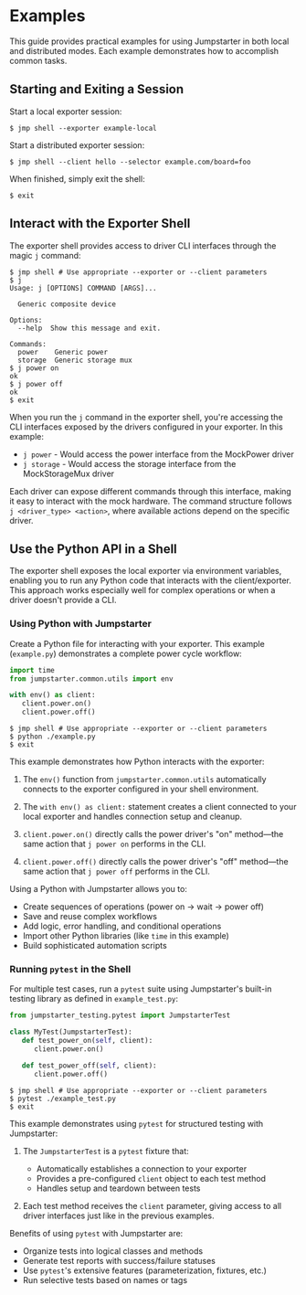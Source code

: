# Examples

This guide provides practical examples for using Jumpstarter in both local and
distributed modes. Each example demonstrates how to accomplish common tasks.

## Starting and Exiting a Session

Start a local exporter session:

```console
$ jmp shell --exporter example-local
```

Start a distributed exporter session:

```console
$ jmp shell --client hello --selector example.com/board=foo
```

When finished, simply exit the shell:

```console
$ exit
```

## Interact with the Exporter Shell

The exporter shell provides access to driver CLI interfaces through the magic
`j` command:

```console
$ jmp shell # Use appropriate --exporter or --client parameters
$ j
Usage: j [OPTIONS] COMMAND [ARGS]...

  Generic composite device

Options:
  --help  Show this message and exit.

Commands:
  power    Generic power
  storage  Generic storage mux
$ j power on
ok
$ j power off
ok
$ exit
```

When you run the `j` command in the exporter shell, you're accessing the CLI
interfaces exposed by the drivers configured in your exporter. In this example:

- `j power` - Would access the power interface from the MockPower driver
- `j storage` - Would access the storage interface from the MockStorageMux
  driver

Each driver can expose different commands through this interface, making it easy
to interact with the mock hardware. The command structure follows `j
<driver_type> <action>`, where available actions depend on the specific driver.

## Use the Python API in a Shell

The exporter shell exposes the local exporter via environment variables,
enabling you to run any Python code that interacts with the client/exporter.
This approach works especially well for complex operations or when a driver
doesn't provide a CLI.

### Using Python with Jumpstarter

Create a Python file for interacting with your exporter. This example
(`example.py`) demonstrates a complete power cycle workflow:

```python
import time
from jumpstarter.common.utils import env

with env() as client:
   client.power.on()
   client.power.off()
```

```console
$ jmp shell # Use appropriate --exporter or --client parameters
$ python ./example.py
$ exit
```

This example demonstrates how Python interacts with the exporter:

1. The `env()` function from `jumpstarter.common.utils` automatically connects
   to the exporter configured in your shell environment.

2. The `with env() as client:` statement creates a client connected to your
   local exporter and handles connection setup and cleanup.

3. `client.power.on()` directly calls the power driver's "on" method—the same
   action that `j power on` performs in the CLI.

4. `client.power.off()` directly calls the power driver's "off" method—the same
   action that `j power off` performs in the CLI.

Using a Python with Jumpstarter allows you to:

- Create sequences of operations (power on → wait → power off)
- Save and reuse complex workflows
- Add logic, error handling, and conditional operations
- Import other Python libraries (like `time` in this example)
- Build sophisticated automation scripts

### Running `pytest` in the Shell

For multiple test cases, run a `pytest` suite using Jumpstarter's built-in
testing library as defined in `example_test.py`:

```python
from jumpstarter_testing.pytest import JumpstarterTest

class MyTest(JumpstarterTest):
   def test_power_on(self, client):
      client.power.on()

   def test_power_off(self, client):
      client.power.off()
```

```console
$ jmp shell # Use appropriate --exporter or --client parameters
$ pytest ./example_test.py
$ exit
```

This example demonstrates using `pytest` for structured testing with
Jumpstarter:

1. The `JumpstarterTest` is a `pytest` fixture that:
   - Automatically establishes a connection to your exporter
   - Provides a pre-configured `client` object to each test method
   - Handles setup and teardown between tests

2. Each test method receives the `client` parameter, giving access to all driver
   interfaces just like in the previous examples.

Benefits of using `pytest` with Jumpstarter are:

- Organize tests into logical classes and methods
- Generate test reports with success/failure statuses
- Use `pytest`'s extensive features (parameterization, fixtures, etc.)
- Run selective tests based on names or tags

